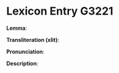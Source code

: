 # Lexicon Entry G3221

**Lemma**: 

**Transliteration (xlit)**: 

**Pronunciation**: 

**Description**:

